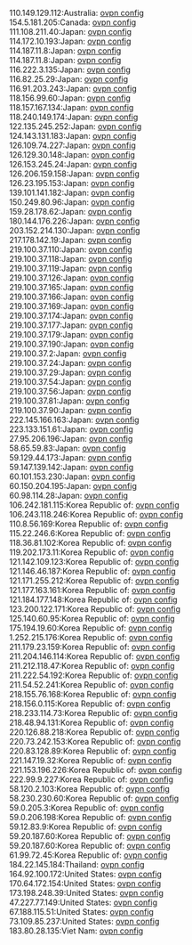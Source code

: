 110.149.129.112:Australia: [ovpn config](vpn/110_149_129_112.ovpn)  
154.5.181.205:Canada: [ovpn config](vpn/154_5_181_205.ovpn)  
111.108.211.40:Japan: [ovpn config](vpn/111_108_211_40.ovpn)  
114.172.10.193:Japan: [ovpn config](vpn/114_172_10_193.ovpn)  
114.187.11.8:Japan: [ovpn config](vpn/114_187_11_8.ovpn)  
114.187.11.8:Japan: [ovpn config](vpn/114_187_11_8.ovpn)  
116.222.3.135:Japan: [ovpn config](vpn/116_222_3_135.ovpn)  
116.82.25.29:Japan: [ovpn config](vpn/116_82_25_29.ovpn)  
116.91.203.243:Japan: [ovpn config](vpn/116_91_203_243.ovpn)  
118.156.99.60:Japan: [ovpn config](vpn/118_156_99_60.ovpn)  
118.157.167.134:Japan: [ovpn config](vpn/118_157_167_134.ovpn)  
118.240.149.174:Japan: [ovpn config](vpn/118_240_149_174.ovpn)  
122.135.245.252:Japan: [ovpn config](vpn/122_135_245_252.ovpn)  
124.143.131.183:Japan: [ovpn config](vpn/124_143_131_183.ovpn)  
126.109.74.227:Japan: [ovpn config](vpn/126_109_74_227.ovpn)  
126.129.30.148:Japan: [ovpn config](vpn/126_129_30_148.ovpn)  
126.153.245.24:Japan: [ovpn config](vpn/126_153_245_24.ovpn)  
126.206.159.158:Japan: [ovpn config](vpn/126_206_159_158.ovpn)  
126.23.195.153:Japan: [ovpn config](vpn/126_23_195_153.ovpn)  
139.101.141.182:Japan: [ovpn config](vpn/139_101_141_182.ovpn)  
150.249.80.96:Japan: [ovpn config](vpn/150_249_80_96.ovpn)  
159.28.178.62:Japan: [ovpn config](vpn/159_28_178_62.ovpn)  
180.144.176.226:Japan: [ovpn config](vpn/180_144_176_226.ovpn)  
203.152.214.130:Japan: [ovpn config](vpn/203_152_214_130.ovpn)  
217.178.142.19:Japan: [ovpn config](vpn/217_178_142_19.ovpn)  
219.100.37.110:Japan: [ovpn config](vpn/219_100_37_110.ovpn)  
219.100.37.118:Japan: [ovpn config](vpn/219_100_37_118.ovpn)  
219.100.37.119:Japan: [ovpn config](vpn/219_100_37_119.ovpn)  
219.100.37.126:Japan: [ovpn config](vpn/219_100_37_126.ovpn)  
219.100.37.165:Japan: [ovpn config](vpn/219_100_37_165.ovpn)  
219.100.37.166:Japan: [ovpn config](vpn/219_100_37_166.ovpn)  
219.100.37.169:Japan: [ovpn config](vpn/219_100_37_169.ovpn)  
219.100.37.174:Japan: [ovpn config](vpn/219_100_37_174.ovpn)  
219.100.37.177:Japan: [ovpn config](vpn/219_100_37_177.ovpn)  
219.100.37.179:Japan: [ovpn config](vpn/219_100_37_179.ovpn)  
219.100.37.190:Japan: [ovpn config](vpn/219_100_37_190.ovpn)  
219.100.37.2:Japan: [ovpn config](vpn/219_100_37_2.ovpn)  
219.100.37.24:Japan: [ovpn config](vpn/219_100_37_24.ovpn)  
219.100.37.29:Japan: [ovpn config](vpn/219_100_37_29.ovpn)  
219.100.37.54:Japan: [ovpn config](vpn/219_100_37_54.ovpn)  
219.100.37.56:Japan: [ovpn config](vpn/219_100_37_56.ovpn)  
219.100.37.81:Japan: [ovpn config](vpn/219_100_37_81.ovpn)  
219.100.37.90:Japan: [ovpn config](vpn/219_100_37_90.ovpn)  
222.145.166.163:Japan: [ovpn config](vpn/222_145_166_163.ovpn)  
223.133.151.61:Japan: [ovpn config](vpn/223_133_151_61.ovpn)  
27.95.206.196:Japan: [ovpn config](vpn/27_95_206_196.ovpn)  
58.65.59.83:Japan: [ovpn config](vpn/58_65_59_83.ovpn)  
59.129.44.173:Japan: [ovpn config](vpn/59_129_44_173.ovpn)  
59.147.139.142:Japan: [ovpn config](vpn/59_147_139_142.ovpn)  
60.101.153.230:Japan: [ovpn config](vpn/60_101_153_230.ovpn)  
60.150.204.195:Japan: [ovpn config](vpn/60_150_204_195.ovpn)  
60.98.114.28:Japan: [ovpn config](vpn/60_98_114_28.ovpn)  
106.242.181.115:Korea Republic of: [ovpn config](vpn/106_242_181_115.ovpn)  
106.243.118.246:Korea Republic of: [ovpn config](vpn/106_243_118_246.ovpn)  
110.8.56.169:Korea Republic of: [ovpn config](vpn/110_8_56_169.ovpn)  
115.22.246.6:Korea Republic of: [ovpn config](vpn/115_22_246_6.ovpn)  
118.36.81.102:Korea Republic of: [ovpn config](vpn/118_36_81_102.ovpn)  
119.202.173.11:Korea Republic of: [ovpn config](vpn/119_202_173_11.ovpn)  
121.142.109.123:Korea Republic of: [ovpn config](vpn/121_142_109_123.ovpn)  
121.146.46.187:Korea Republic of: [ovpn config](vpn/121_146_46_187.ovpn)  
121.171.255.212:Korea Republic of: [ovpn config](vpn/121_171_255_212.ovpn)  
121.177.163.161:Korea Republic of: [ovpn config](vpn/121_177_163_161.ovpn)  
121.184.177.148:Korea Republic of: [ovpn config](vpn/121_184_177_148.ovpn)  
123.200.122.171:Korea Republic of: [ovpn config](vpn/123_200_122_171.ovpn)  
125.140.60.95:Korea Republic of: [ovpn config](vpn/125_140_60_95.ovpn)  
175.194.19.60:Korea Republic of: [ovpn config](vpn/175_194_19_60.ovpn)  
1.252.215.176:Korea Republic of: [ovpn config](vpn/1_252_215_176.ovpn)  
211.179.23.159:Korea Republic of: [ovpn config](vpn/211_179_23_159.ovpn)  
211.204.146.114:Korea Republic of: [ovpn config](vpn/211_204_146_114.ovpn)  
211.212.118.47:Korea Republic of: [ovpn config](vpn/211_212_118_47.ovpn)  
211.222.54.192:Korea Republic of: [ovpn config](vpn/211_222_54_192.ovpn)  
211.54.52.241:Korea Republic of: [ovpn config](vpn/211_54_52_241.ovpn)  
218.155.76.168:Korea Republic of: [ovpn config](vpn/218_155_76_168.ovpn)  
218.156.0.115:Korea Republic of: [ovpn config](vpn/218_156_0_115.ovpn)  
218.233.114.73:Korea Republic of: [ovpn config](vpn/218_233_114_73.ovpn)  
218.48.94.131:Korea Republic of: [ovpn config](vpn/218_48_94_131.ovpn)  
220.126.88.218:Korea Republic of: [ovpn config](vpn/220_126_88_218.ovpn)  
220.73.242.153:Korea Republic of: [ovpn config](vpn/220_73_242_153.ovpn)  
220.83.128.89:Korea Republic of: [ovpn config](vpn/220_83_128_89.ovpn)  
221.147.19.32:Korea Republic of: [ovpn config](vpn/221_147_19_32.ovpn)  
221.153.196.226:Korea Republic of: [ovpn config](vpn/221_153_196_226.ovpn)  
222.99.9.227:Korea Republic of: [ovpn config](vpn/222_99_9_227.ovpn)  
58.120.2.103:Korea Republic of: [ovpn config](vpn/58_120_2_103.ovpn)  
58.230.230.60:Korea Republic of: [ovpn config](vpn/58_230_230_60.ovpn)  
59.0.205.3:Korea Republic of: [ovpn config](vpn/59_0_205_3.ovpn)  
59.0.206.198:Korea Republic of: [ovpn config](vpn/59_0_206_198.ovpn)  
59.12.83.9:Korea Republic of: [ovpn config](vpn/59_12_83_9.ovpn)  
59.20.187.60:Korea Republic of: [ovpn config](vpn/59_20_187_60.ovpn)  
59.20.187.60:Korea Republic of: [ovpn config](vpn/59_20_187_60.ovpn)  
61.99.72.45:Korea Republic of: [ovpn config](vpn/61_99_72_45.ovpn)  
184.22.145.184:Thailand: [ovpn config](vpn/184_22_145_184.ovpn)  
164.92.100.172:United States: [ovpn config](vpn/164_92_100_172.ovpn)  
170.64.172.154:United States: [ovpn config](vpn/170_64_172_154.ovpn)  
173.198.248.39:United States: [ovpn config](vpn/173_198_248_39.ovpn)  
47.227.77.149:United States: [ovpn config](vpn/47_227_77_149.ovpn)  
67.188.115.51:United States: [ovpn config](vpn/67_188_115_51.ovpn)  
73.109.85.237:United States: [ovpn config](vpn/73_109_85_237.ovpn)  
183.80.28.135:Viet Nam: [ovpn config](vpn/183_80_28_135.ovpn)  
